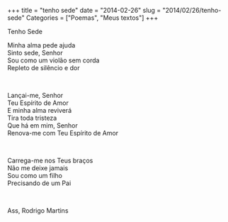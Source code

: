 +++
title = "tenho sede"
date = "2014-02-26"
slug = "2014/02/26/tenho-sede"
Categories = ["Poemas", "Meus textos"]
+++

Tenho Sede
<!--more-->
<p>
Minha alma pede ajuda<br/>
Sinto sede, Senhor<br/>
Sou como um violão sem corda<br/>
Repleto de silêncio e dor
</p>
<br/>
<p>
Lançai-me, Senhor<br/>
Teu Espírito de Amor<br/>
E minha alma reviverá<br/>
Tira toda tristeza<br/>
Que há em mim, Senhor<br/>
Renova-me com Teu Espírito de Amor
</p>
<br/>
<p>
Carrega-me nos Teus braços<br/>
Não me deixe jamais<br/>
Sou como um filho<br/>
Precisando de um Pai
</p>
<br/>
<p>
Ass,
Rodrigo Martins
</p>
